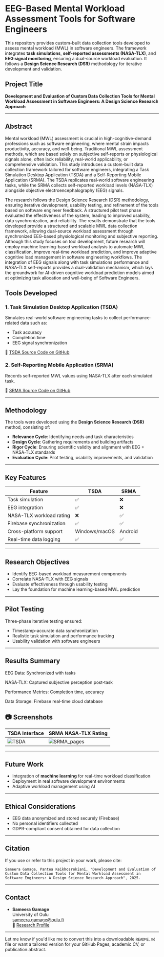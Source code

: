 # EEG-Based Mental Workload Assessment Tools for Software Engineers

This repository provides custom-built data collection tools developed to assess mental workload (MWL) in software engineers. The framework integrates **task simulations**, **self-reported assessments (NASA-TLX)**, and **EEG signal monitoring**, ensuring a dual-source workload evaluation. It follows a **Design Science Research (DSR)** methodology for iterative development and validation.

## Project Title

**Development and Evaluation of Custom Data Collection Tools for Mental Workload Assessment in Software Engineers: A Design Science Research Approach**

---

## Abstract
Mental workload (MWL) assessment is crucial in high-cognitive-demand professions such as software engineering, where mental strain impacts productivity, accuracy, and well-being. Traditional MWL assessment methods, which are based solely on subjective self-reports or physiological signals alone, often lack reliability, real-world applicability, or comprehensive validation. This study introduces a custom-built data collection framework tailored for software engineers, integrating a Task Simulation Desktop Application (TSDA) and a Self-Reporting Mobile Application (SRMA). The TSDA replicates real-world software engineering tasks, while the SRMA collects self-reported workload levels (NASA-TLX) alongside objective electroencephalography (EEG) signals.

The research follows the Design Science Research (DSR) methodology, ensuring iterative development, usability testing, and refinement of the tools based on software engineer feedback. A structured pilot test phase evaluated the effectiveness of the system, leading to improved usability, data synchronization, and reliability. The results demonstrate that the tools developed provide a structured and scalable MWL data collection framework, allowing dual-source workload assessment through synchronized EEG-based physiological monitoring and subjective reporting. Although this study focuses on tool development, future research will employ machine learning-based workload analysis to automate MWL classification, improve real-time workload prediction, and improve adaptive cognitive load management in software engineering workflows. The integration of EEG signals along with task simulations performance and NASA-TLX self-reports provides a dual-validation mechanism, which lays the groundwork for AI-driven cognitive workload prediction models aimed at optimizing task allocation and well-being of Software Engineers.

## Tools Developed

### 1. Task Simulation Desktop Application (TSDA)
Simulates real-world software engineering tasks to collect performance-related data such as:
- Task accuracy
- Completion time
- EEG signal synchronization

🔗 [TSDA Source Code on GitHub](https://github.com/Sameera-G/TreplicatorEEG)

### 2. Self-Reporting Mobile Application (SRMA)
Records self-reported MWL values using NASA-TLX after each simulated task.

🔗 [SRMA Source Code on GitHub](https://github.com/Sameera-G/nasa_tlx_eeg_research)

---

## Methodology

The tools were developed using the **Design Science Research (DSR)** method, consisting of:
- **Relevance Cycle**: Identifying needs and task characteristics
- **Design Cycle**: Gathering requirements and building artifacts
- **Rigor Cycle**: Ensuring scientific validity and alignment with EEG + NASA-TLX standards
- **Evaluation Cycle**: Pilot testing, usability improvements, and validation

 

---

## Key Features

| Feature | TSDA | SRMA |
|--------|------|------|
| Task simulation | ✅ | ❌ |
| EEG integration | ✅ | ❌ |
| NASA-TLX workload rating | ❌ | ✅ |
| Firebase synchronization | ✅ | ✅ |
| Cross-platform support | Windows/macOS | Android |
| Real-time data logging | ✅ | ✅ |

---

## Research Objectives

- Identify EEG-based workload measurement components
- Correlate NASA-TLX with EEG signals
- Evaluate effectiveness through usability testing
- Lay the foundation for machine learning-based MWL prediction

---

## Pilot Testing

Three-phase iterative testing ensured:
- Timestamp-accurate data synchronization
- Realistic task simulation and performance tracking
- Usability validation with software engineers

---

## Results Summary

EEG Data: Synchronized with tasks

NASA-TLX: Captured subjective perception post-task

Performance Metrics: Completion time, accuracy

Data Storage: Firebase real-time cloud database



## 📷 Screenshots

| TSDA Interface | SRMA NASA-TLX Rating |
|----------------|-----------------------|
| ![TSDA](<img width="1280" alt="software_eng_first_page" src="https://github.com/user-attachments/assets/67261453-7b37-49eb-94e0-0679bdbceccf" />) | ![SRMA_pages](https://github.com/user-attachments/assets/e06a0929-0225-40df-a001-664a02c52d96) |

---

## Future Work

- Integration of **machine learning** for real-time workload classification
- Deployment in real software development environments
- Adaptive workload management using AI

---

## Ethical Considerations

- EEG data anonymized and stored securely (Firebase)
- No personal identifiers collected
- GDPR-compliant consent obtained for data collection

---

## Citation

If you use or refer to this project in your work, please cite:

```
Sameera Gamage, Pantea Keikhosrokiani, "Development and Evaluation of Custom Data Collection Tools for Mental Workload Assessment in Software Engineers: A Design Science Research Approach", 2025.
```

---

## Contact

- **Sameera Gamage**  
  University of Oulu  
  [sameera.gamage@oulu.fi](mailto:sameera.gamage@oulu.fi)  
  🔗 [Research Profile](https://www.softwareengineering.fi/researchers/sameera-gamage)

---

Let me know if you'd like me to convert this into a downloadable `README.md` file or want a tailored version for your GitHub Pages, academic CV, or publication abstract.
